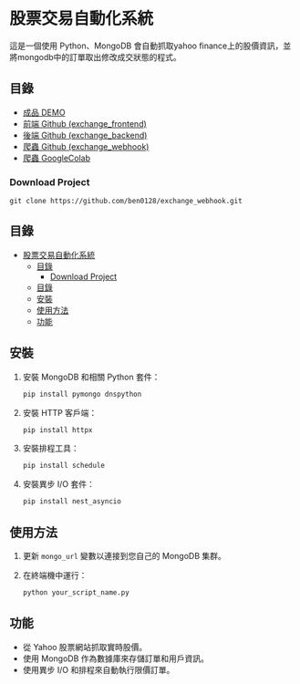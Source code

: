 # 股票交易自動化系統

這是一個使用 Python、MongoDB 會自動抓取yahoo finance上的股價資訊，並將mongodb中的訂單取出修改成交狀態的程式。

## 目錄

- [成品 DEMO](https://exchange-frontend-tawny.vercel.app/auth)
- [前端 Github (exchange_frontend)](https://github.com/ben0128/exchange_frontend)
- [後端 Github (exchange_backend)](https://github.com/ben0128/exchange_backend)
- [爬蟲 Github (exchange_webhook)](https://github.com/ben0128/exchange_webhook)
- [爬蟲 GoogleColab](https://colab.research.google.com/drive/17FRMISQP6yoO30lUh37KHygg6OfTRg3k?hl=zh-tw#scrollTo=jHpwx_5cW_SB)

### Download Project

```
git clone https://github.com/ben0128/exchange_webhook.git
```
## 目錄

- [股票交易自動化系統](#股票交易自動化系統)
  - [目錄](#目錄)
    - [Download Project](#download-project)
  - [目錄](#目錄-1)
  - [安裝](#安裝)
  - [使用方法](#使用方法)
  - [功能](#功能)

## 安裝

1. 安裝 MongoDB 和相關 Python 套件：

    ```bash
    pip install pymongo dnspython
    ```

2. 安裝 HTTP 客戶端：

    ```bash
    pip install httpx
    ```

3. 安裝排程工具：

    ```bash
    pip install schedule
    ```

4. 安裝異步 I/O 套件：

    ```bash
    pip install nest_asyncio
    ```

## 使用方法

1. 更新 `mongo_url` 變數以連接到您自己的 MongoDB 集群。

2. 在終端機中運行：

    ```bash
    python your_script_name.py
    ```

## 功能

- 從 Yahoo 股票網站抓取實時股價。
- 使用 MongoDB 作為數據庫來存儲訂單和用戶資訊。
- 使用異步 I/O 和排程來自動執行限價訂單。

